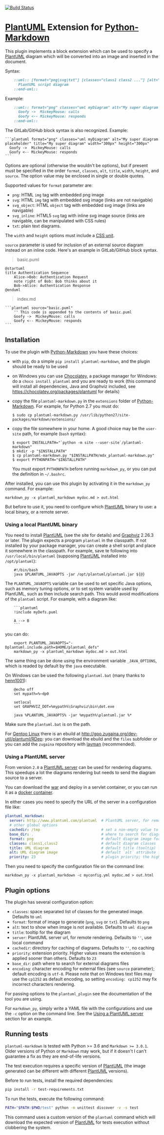 [![Build Status](https://travis-ci.org/mikitex70/plantuml-markdown.svg?branch=master)](https://travis-ci.org/mikitex70/plantuml-markdown)

[PlantUML][] Extension for [Python-Markdown][]
==============================================

This plugin implements a block extension which can be used to specify a [PlantUML][] diagram which will be
converted into an image and inserted in the document.

Syntax:

```markdown
    ::uml:: [format="png|svg|txt"] [classes="class1 class2 ..."] [alt="text for alt"] [title="Text for title"] [width="300px"] [height="300px"]
      PlantUML script diagram
    ::end-uml::
```

Example:

```markdown
    ::uml:: format="png" classes="uml myDiagram" alt="My super diagram placeholder" title="My super diagram" width="300px" height="300px"
      Goofy ->  MickeyMouse: calls
      Goofy <-- MickeyMouse: responds
    ::end-uml::
```

The GitLab/GitHub block syntax is also recognized. Example:

    ```plantuml format="png" classes="uml myDiagram" alt="My super diagram placeholder" title="My super diagram" width="300px" height="300px"
      Goofy ->  MickeyMouse: calls
      Goofy <-- MickeyMouse: responds
    ```

Options are optional (otherwise the wouldn't be options), but if present must be specified in the order `format`, `classes`, `alt`, `title`, `width`, `height`, and `source`.
The option value may be enclosed in single or double quotes.

Supported values for `format` parameter are:

* `png`: HTML `img` tag with embedded png image
* `svg`: HTML `img` tag with embedded svg image (links are not navigable)
* `svg_object`: HTML `object` tag with embedded svg image (links are navigable)
* `svg_inline`: HTML5 `svg` tag with inline svg image source (links are navigable, can be manipulated with CSS rules)
* `txt`: plain text diagrams.

The `width` and `height` options must include a [CSS unit](https://www.w3schools.com/cssref/css_units.asp).

`source` parameter is used for inclusion of an external source diagram instead on an inline code. Here's an example in GitLab/GitHub block syntax.

> basic.puml

    @startuml
    title Authentication Sequence
        Alice->Bob: Authentication Request
        note right of Bob: Bob thinks about it
        Bob->Alice: Authentication Response
    @enduml

> index.md

    ```plantuml source="basic.puml"
        '' This code is appended to the contents of basic.puml
        Goofy ->  MickeyMouse: calls
        Goofy <-- MickeyMouse: responds
    ```

Installation
------------

To use the plugin with [Python-Markdown][] you have these choices:

* with `pip`, do a simple `pip install plantuml-markdown`, and the plugin should be ready to be used
* on Windows you can use [Chocolatey](https://chocolatey.org/), a package manager for Windows: do a 
  `choco install plantuml` and you are ready to work (this command will install all dependencies, Java and Graphviz
   included, see https://chocolatey.org/packages/plantuml for details)
* copy the file `plantuml-markdown.py` in the `extensions` folder of [Python-Markdown][]. For example, for Python 2.7
  you must do:
  
  ```console
  $ sudo cp plantuml-markdown.py /usr/lib/python27/site-packages/markdown/extensions/
  ```
* copy the file somewhere in your home. A good choice may be the `user-site` path, for example (`bash` syntax):

  ```console
  $ export INSTALLPATH="`python -m site --user-site`/plantuml-markdown"
  $ mkdir -p "$INSTALLPATH"
  $ cp plantuml-markdown.py "$INSTALLPATH/mdx_plantuml-markdown.py"
  $ export PYTHONPATH="$INSTALLPATH"
  ```
  
  You must export `PYTHONPATH` before running `markdown_py`, or you can put the definition in `~/.bashrc`.

After installed, you can use this plugin by activating it in the `markdown_py` command. For example:

    markdown_py -x plantuml_markdown mydoc.md > out.html

But before to use it, you need to configure which [PlantUML] binary to use: a local binary, or a remote server.

### Using a local PlantUML binary

You need to install [PlantUML][] (see the site for details) and [Graphviz][] 2.26.3 or later.
The plugin expects a program `plantuml` in the classpath. If not installed by your package
manager, you can create a shell script and place it somewhere in the classpath. For example,
save te following into `/usr/local/bin/plantuml` (supposing [PlantUML][] installed into
`/opt/plantuml`):

```
    #!/bin/bash
    java $PLANTUML_JAVAOPTS -jar /opt/plantuml/plantuml.jar ${@}
```

The `PLANTUML_JAVAOPTS` variable can be used to set specific Java options, such as memory tuning options,
or to set system variable used by PlantUML, such as then include search path. This would avoid modifications of the
`plantuml` script. 
For example, with a diagram like:

````
    ```plantuml
    !include myDefs.puml

    A --> B
    ```
````

you can do:

```
    export PLANTUML_JAVAOPTS="-Dplantuml.include.path=$HOME/plantuml_defs"
    markdown_py -x plantuml_markdown mydoc.md > out.html
```

The same thing can be done using the environment variable `_JAVA_OPTIONS`, which is readed by default by the `java`
executable.

On Windows can be used the following `plantuml.bat` (many thanks to [henn1001](https://github.com/henn1001)):

```
    @echo off
    set mypath=%~dp0
    
    setlocal
    set GRAPHVIZ_DOT=%mypath%\Graphviz\bin\dot.exe

    java %PLANTUML_JAVAOPTS% -jar %mypath%\plantuml.jar %*
```

Make sure the `plantuml.bat` is on the path.

For [Gentoo Linux][Gentoo] there is an ebuild at http://gpo.zugaina.org/dev-util/plantuml/RDep: you can download
the ebuild and the `files` subfolder or you can add the `zugaina` repository with [layman][]
(recommended).

### <a name="using-plantuml-server"></a>Using a PlantUML server

From version `2.0` a [PlantUML server](http://plantuml.com/server) can be used for rendering diagrams. This speedups a
lot the diagrams rendering but needs to send the diagram source to a server.

You can download the [war](http://sourceforge.net/projects/plantuml/files/plantuml.war/download) and deploy in a servlet
container, or you can run it as a [docker container](https://hub.docker.com/r/plantuml/plantuml-server/).

In either cases you need to specify the URL of the server in a configuration file like:

```yaml
plantuml_markdown:
  server: http://www.plantuml.com/plantuml  # PlantUML server, for remote rendering
  # other global options
  cachedir: /tmp                            # set a non-empty value to enable caching
  base_dir: .                               # where to search for diagrams to include
  format: png                               # default diagram image format
  classes: class1,class2                    # default diagram classes
  title: UML diagram                        # default title (tooltip) for diagram images
  alt: UML diagram image                    # default `alt` attribute for diagram images
  priority: 23                              # plugin priority; the higher, the sooner will be applied (default 23)
```

Then you need to specify the configuration file on the command line:

    markdown_py -x plantuml_markdown -c myconfig.yml mydoc.md > out.html
    
Plugin options
--------------

The plugin has several configuration option:

* `classes`: space separated list of classes for the generated image. Defaults to `uml`
* `format`: format of image to generate (`png`, `svg` or `txt`). Defaults to `png`
* `alt`: text to show when image is not available. Defaults to `uml diagram`
* `title`: tooltip for the diagram
* `server`: PlantUML server url, for remote rendering. Defaults to `''`, use local command
* `cachedir`: directory for caching of diagrams. Defaults to `''`, no caching
* `priority`: extension priority. Higher values means the extension is applied sooner than others. Defaults to `23`
* `base_dir`: path where to search for external diagrams files
* `encoding`: character encoding for external files (see `source` parameter); default encoding is `utf-8`. Please note that on Windows text files may use the `cp1252` as default encoding, so setting `encoding: cp1252` may fix incorrect characters rendering.

For passing options to the `plantuml_plugin` see the documentation of the tool you are using.

For `markdown_py`, simply write a YAML file with the configurations and use the `-c` option on the command line.
See the [Using a PlantUML server](#using-plantuml-server) section for an example.

Running tests
-------------

`plantuml-markdown` is tested with Python >= 3.6 and `Markdown >= 3.0.1`. Older versions of Python or `Markdown` may
work, but if it doesn't I can't guarantee a fix as they are end-of-life versions.

The test execution requires a specific version of [PlantUML] (the image generated can be different with different 
[PlantUML] versions).

Before to run tests, install the required dependencies:

```bash
pip install -r test-requirements.txt
```

To run the tests, execute the following command:

```bash
PATH="$PATH:$PWD/test" python -m unittest discover -v -s test
```

This command uses a custom version of the `plantuml` command which will download the expected version of [PlantUML] for
tests execution without clobbering the system.


[Python-Markdown]: https://python-markdown.github.io/
[PlantUML]: http://plantuml.sourceforge.net/
[Graphviz]: http://www.graphviz.org
[Gentoo]: http://www.gentoo.org
[layman]: http://wiki.gentoo.org/wiki/Layman
